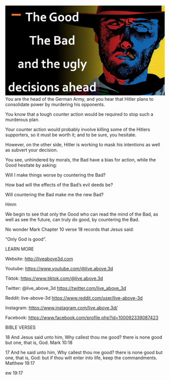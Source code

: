 ![Video cover image](./cover.jpg)
You are the head of the German Army, and you hear that Hitler plans to consolidate power by murdering his opponents.

You know that a tough counter action would be required to stop such a murderous plan.

Your counter action would probably involve killing some of the Hitlers supporters, so it must be worth it; and to be sure, you hesitate.

However, on the other side, Hitler is working to mask his intentions as well as subvert your decision.

You see, unhindered by morals, the Bad have a bias for action, while the Good hesitate by asking:

Will I make things worse by countering the Bad?

How bad will the effects of the Bad’s evil deeds be?

Will countering the Bad make me the new Bad?

Hmm

We begin to see that only the Good who can read the mind of the Bad, as well as see the future, can truly do good, by countering the Bad.

No wonder Mark Chapter 10 verse 18 records that Jesus said: 

“Only God is good”.

LEARN MORE

Website: http://liveabove3d.com

Youtube: https://www.youtube.com/@live.above.3d

Tiktok: https://www.tiktok.com/@live.above.3d

Twitter: @live_above_3d https://twitter.com/live_above_3d

Reddit: live-above-3d https://www.reddit.com/user/live-above-3d

Instagram: https://www.instagram.com/live.above.3d/

Facebook: https://www.facebook.com/profile.php?id=100092339087423

BIBLE VERSES

18 And Jesus said unto him, Why callest thou me good? there is none good but one, that is, God.
Mark 10:18

17 And he said unto him, Why callest thou me good? there is none good but one, that is, God: but if thou wilt enter into life, keep the commandments.
Matthew 19:17

ew 19:17

